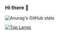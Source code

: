 ### Hi there 👋

<!--
**lzaghi/lzaghi** is a ✨ _special_ ✨ repository because its `README.md` (this file) appears on your GitHub profile.

Here are some ideas to get you started:

- 🔭 I’m currently working on ...
- 🌱 I’m currently learning ...
- 👯 I’m looking to collaborate on ...
- 🤔 I’m looking for help with ...
- 💬 Ask me about ...
- 📫 How to reach me: ...
- 😄 Pronouns: ...
- ⚡ Fun fact: ...
-->

![Anurag's GitHub stats](https://github-readme-stats.vercel.app/api?username=lzaghi&show_icons=true&theme=react)

[![Top Langs](https://github-readme-stats.vercel.app/api/top-langs/?username=lzaghi&layout=compact)](https://github.com/anuraghazra/github-readme-stats)
